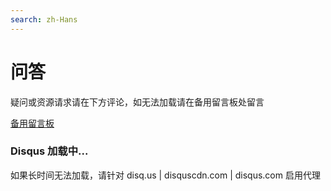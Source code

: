```yaml
---
search: zh-Hans
---
```

# 问答

疑问或资源请求请在下方评论，如无法加载请在备用留言板处留言

[备用留言板](https://www.menhood.wang/blog/?id=171)



<div id="disqus_thread">
<h3>Disqus 加载中...</h3>
如果长时间无法加载，请针对 disq.us | disquscdn.com | disqus.com 启用代理
</div>

